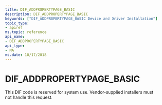 ```yaml
---
title: DIF_ADDPROPERTYPAGE_BASIC
description: DIF_ADDPROPERTYPAGE_BASIC
keywords: ["DIF_ADDPROPERTYPAGE_BASIC Device and Driver Installation"]
topic_type:
- apiref
ms.topic: reference
api_name:
- DIF_ADDPROPERTYPAGE_BASIC
api_type:
- NA
ms.date: 10/17/2018
---
```


# DIF_ADDPROPERTYPAGE_BASIC


This DIF code is reserved for system use. Vendor-supplied installers must not handle this request.

 

 





